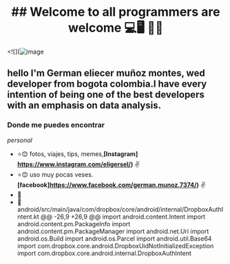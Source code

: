 <h1 align="center"> ## Welcome to all programmers are welcome 💻🖥️ 🚴‍♂️ </h1>

<![](![image](https://github.com/user-attachments/assets/a50a1868-e552-4e76-b01f-e95bf29c99c1)

## hello I'm German eliecer muñoz montes, wed developer from bogota colombia.I have every intention of being one of the best developers with an emphasis on data analysis.
### Donde me puedes encontrar 
_personal_
* :star::blush: fotos, viajes, tips, memes,**[Instagram] https://www.instagram.com/eligersel/)** :v:
* :star::blush: uso muy pocas veses. **[facebook]https://www.facebook.com/german.munoz.7374/)** :v:
* 🎱
* 📂
android/src/main/java/com/dropbox/core/android/internal/DropboxAuthIntent.kt
@@ -26,9 +26,9 @@ import android.content.Intent
 import android.content.pm.PackageInfo
 import android.content.pm.PackageManager
 import android.net.Uri
 import android.os.Build
 import android.os.Parcel
 import android.util.Base64
 import com.dropbox.core.android.DropboxUidNotInitializedException
 import com.dropbox.core.android.internal.DropboxAuthIntent
